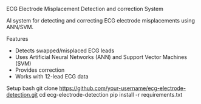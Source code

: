 ECG Electrode Misplacement Detection and correction System

AI system for detecting and correcting ECG electrode misplacements using ANN/SVM.

Features
- Detects swapped/misplaced ECG leads
- Uses Artificial Neural Networks (ANN) and Support Vector Machines (SVM)
- Provides correction 
- Works with 12-lead ECG data

Setup
bash
git clone https://github.com/your-username/ecg-electrode-detection.git
cd ecg-electrode-detection
pip install -r requirements.txt
